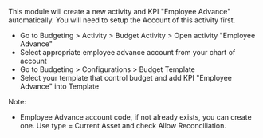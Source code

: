 This module will create a new activity and KPI "Employee Advance"
automatically. You will need to setup the Account of this activity
first.

- Go to Budgeting \> Activity \> Budget Activity \> Open activity
  "Employee Advance"
- Select appropriate employee advance account from your chart of account
- Go to Budgeting \> Configurations \> Budget Template
- Select your template that control budget and add KPI "Employee
  Advance" into Template

Note:

- Employee Advance account code, if not already exists, you can create
  one. Use type = Current Asset and check Allow Reconciliation.
